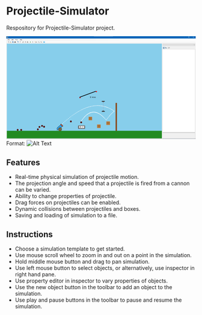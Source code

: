 # Projectile-Simulator
Respository for Projectile-Simulator project.

![GitHub Logo](example.png)
Format: ![Alt Text](url)

## Features
* Real-time physical simulation of projectile motion.
* The projection angle and speed that a projectile is fired from a cannon can be varied.
* Ability to change properties of projectile.
* Drag forces on projectiles can be enabled.
* Dynamic collisions between projectiles and boxes.
* Saving and loading of simulation to a file.

## Instructions
* Choose a simulation template to get started.
* Use mouse scroll wheel to zoom in and out on a point in the simulation.
* Hold middle mouse button and drag to pan simulation.
* Use left mouse button to select objects, or alternatively, use inspector in right hand pane.
* Use property editor in inspector to vary properties of objects.
* Use the new object button in the toolbar to add an object to the simulation.
* Use play and pause buttons in the toolbar to pause and resume the simulation.
